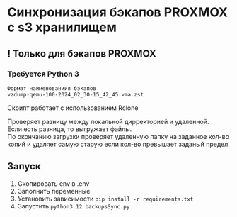 # Синхронизация бэкапов PROXMOX с s3 хранилищем

## ! Только для бэкапов PROXMOX

### Требуется Python 3

```
Формат наименованиия бэкапов 
vzdump-qemu-100-2024_02_30-15_42_45.vma.zst
```

Скрипт работает с использованием Rclone

Проверяет разницу между локальной дирректорией и удаленной.<br>
Если есть разница, то выгружает файлы.<br>
По окончанию загрузки проверяет удаленную папку на заданное кол-во копий и удаляет самую старую если кол-во превышает
заданый предел.

## Запуск

1. Скопировать env в .env
2. Заполнить переменные
3. Установить зависимости ```pip install -r requirements.txt```
4. Запустить ```python3.12 backupsSync.py```